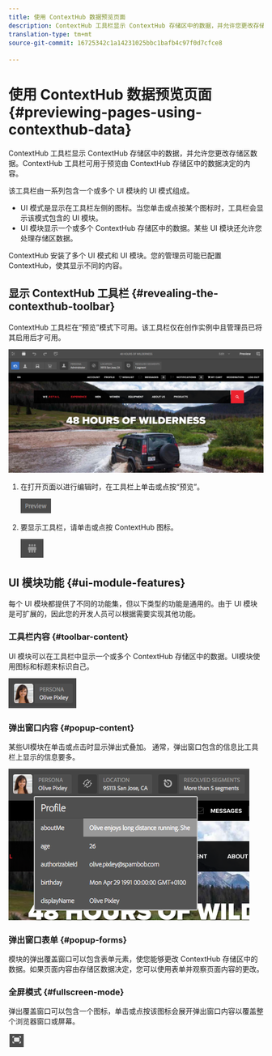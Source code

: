 ```yaml
---
title: 使用 ContextHub 数据预览页面
description: ContextHub 工具栏显示 ContextHub 存储区中的数据，并允许您更改存储区数据，该工具栏可用于预览内容
translation-type: tm+mt
source-git-commit: 16725342c1a14231025bbc1bafb4c97f0d7cfce8

---
```



# 使用 ContextHub 数据预览页面  {#previewing-pages-using-contexthub-data}

ContextHub 工具栏显示 ContextHub 存储区中的数据，并允许您更改存储区数据。ContextHub 工具栏可用于预览由 ContextHub 存储区中的数据决定的内容。<!--The [ContextHub](/help/sites-developing/contexthub.md) toolbar displays data from ContextHub stores and enables you to change store data. The ContextHub toolbar is useful for previewing content that is determined by data in a ContextHub store.-->

该工具栏由一系列包含一个或多个 UI 模块的 UI 模式组成。

* UI 模式是显示在工具栏左侧的图标。当您单击或点按某个图标时，工具栏会显示该模式包含的 UI 模块。
* UI 模块显示一个或多个 ContextHub 存储区中的数据。某些 UI 模块还允许您处理存储区数据。

ContextHub 安装了多个 UI 模式和 UI 模块。您的管理员可能已配置 ContextHub，使其显示不同的内容。<!--ContextHub installs several UI modes and UI modules. Your administrator may have [configured ContextHub](/help/sites-administering/contexthub-config.md) to display different ones.-->

## 显示 ContextHub 工具栏 {#revealing-the-contexthub-toolbar}

ContextHub 工具栏在“预览”模式下可用。该工具栏仅在创作实例中且管理员已将其启用后才可用。

![ContextHub工具栏](/help/sites-cloud/authoring/assets/contexthub-toolbar.png)

1. 在打开页面以进行编辑时，在工具栏上单击或点按“预览”。

   ![“预览”按钮](/help/sites-cloud/authoring/assets/contexthub-preview-button.png)

1. 要显示工具栏，请单击或点按 ContextHub 图标。

   ![ContextHub按钮](/help/sites-cloud/authoring/assets/contexthub-button.png)

## UI 模块功能 {#ui-module-features}

每个 UI 模块都提供了不同的功能集，但以下类型的功能是通用的。由于 UI 模块是可扩展的，因此您的开发人员可以根据需要实现其他功能。

### 工具栏内容 {#toolbar-content}

UI 模块可以在工具栏中显示一个或多个 ContextHub 存储区中的数据。UI模块使用图标和标题来标识自己。

![ContextHub角色](/help/sites-cloud/authoring/assets/contexthub-persona-button.png)

### 弹出窗口内容 {#popup-content}

某些UI模块在单击或点击时显示弹出式叠加。 通常，弹出窗口包含的信息比工具栏上显示的信息要多。

![ContextHub配置文件信息](/help/sites-cloud/authoring/assets/contexthub-profile.png)

### 弹出窗口表单 {#popup-forms}

模块的弹出覆盖窗口可以包含表单元素，使您能够更改 ContextHub 存储区中的数据。如果页面内容由存储区数据决定，您可以使用表单并观察页面内容的更改。

### 全屏模式 {#fullscreen-mode}

弹出覆盖窗口可以包含一个图标，单击或点按该图标会展开弹出窗口内容以覆盖整个浏览器窗口或屏幕。

![全屏按钮](/help/sites-cloud/authoring/assets/contexthub-fullscreen.png)
